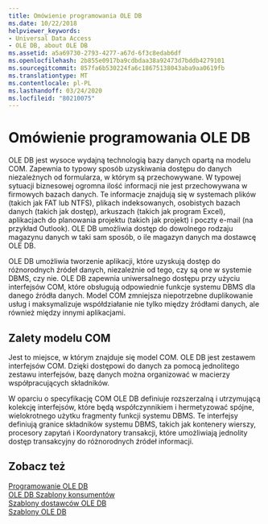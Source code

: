 ```yaml
---
title: Omówienie programowania OLE DB
ms.date: 10/22/2018
helpviewer_keywords:
- Universal Data Access
- OLE DB, about OLE DB
ms.assetid: a5a69730-2793-4277-a67d-6f3c8edab6df
ms.openlocfilehash: 2b855e0917ba9cdbdaa38a92473d7bddb4279101
ms.sourcegitcommit: 857fa6b530224fa6c18675138043aba9aa0619fb
ms.translationtype: MT
ms.contentlocale: pl-PL
ms.lasthandoff: 03/24/2020
ms.locfileid: "80210075"
---
```

# <a name="ole-db-programming-overview"></a>Omówienie programowania OLE DB

OLE DB jest wysoce wydajną technologią bazy danych opartą na modelu COM. Zapewnia to typowy sposób uzyskiwania dostępu do danych niezależnych od formularza, w którym są przechowywane. W typowej sytuacji biznesowej ogromna ilość informacji nie jest przechowywana w firmowych bazach danych. Te informacje znajdują się w systemach plików (takich jak FAT lub NTFS), plikach indeksowanych, osobistych bazach danych (takich jak dostęp), arkuszach (takich jak program Excel), aplikacjach do planowania projektu (takich jak projekt) i poczty e-mail (na przykład Outlook). OLE DB umożliwia dostęp do dowolnego rodzaju magazynu danych w taki sam sposób, o ile magazyn danych ma dostawcę OLE DB.

OLE DB umożliwia tworzenie aplikacji, które uzyskują dostęp do różnorodnych źródeł danych, niezależnie od tego, czy są one w systemie DBMS, czy nie. OLE DB zapewnia uniwersalnego dostępu przy użyciu interfejsów COM, które obsługują odpowiednie funkcje systemu DBMS dla danego źródła danych. Model COM zmniejsza niepotrzebne duplikowanie usług i maksymalizuje współdziałanie nie tylko między źródłami danych, ale również między innymi aplikacjami.

## <a name="benefits-of-com"></a>Zalety modelu COM

Jest to miejsce, w którym znajduje się model COM. OLE DB jest zestawem interfejsów COM. Dzięki dostępowi do danych za pomocą jednolitego zestawu interfejsów, bazę danych można organizować w macierzy współpracujących składników.

W oparciu o specyfikację COM OLE DB definiuje rozszerzalną i utrzymującą kolekcję interfejsów, które będą współczynnikiem i hermetyzować spójne, wielokrotnego użytku fragmenty funkcji systemu DBMS. Te interfejsy definiują granice składników systemu DBMS, takich jak kontenery wierszy, procesory zapytań i Koordynatory transakcji, które umożliwiają jednolity dostęp transakcyjny do różnorodnych źródeł informacji.

## <a name="see-also"></a>Zobacz też

[Programowanie OLE DB](../../data/oledb/ole-db-programming.md)<br/>
[OLE DB Szablony konsumentów](../../data/oledb/ole-db-consumer-templates-cpp.md)<br/>
[Szablony dostawców OLE DB](../../data/oledb/ole-db-provider-templates-cpp.md)<br/>
[Szablony OLE DB](../../data/oledb/ole-db-templates.md)
